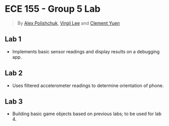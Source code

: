 # ECE 155 - Group 5 Lab
> By [Alex Polishchuk](https://github.com/AlexPolGit), [Virgil Lee](https://github.com/virgillee97) and [Clement Yuen](https://github.com/ccyuen)

## Lab 1
* Implements basic sensor readings and display results on a debugging app.

## Lab 2
* Uses filtered accelerometer readings to determine orientation of phone.

## Lab 3
* Building basic game objects based on previous labs; to be used for lab 4.